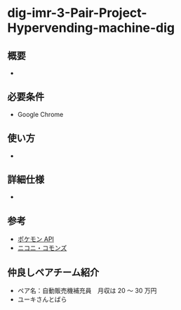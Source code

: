# dig-imr-3-Pair-Project-Hypervending-machine-dig

## 概要

-

## 必要条件

- Google Chrome

## 使い方

-

## 詳細仕様

-

## 参考

- [ポケモン API](https://pokeapi.co/)
- [ニコニ・コモンズ](https://commons.nicovideo.jp/)

## 仲良しペアチーム紹介

- ペア名：自動販売機補充員　月収は 20 ～ 30 万円
- ユーキさんとばら

